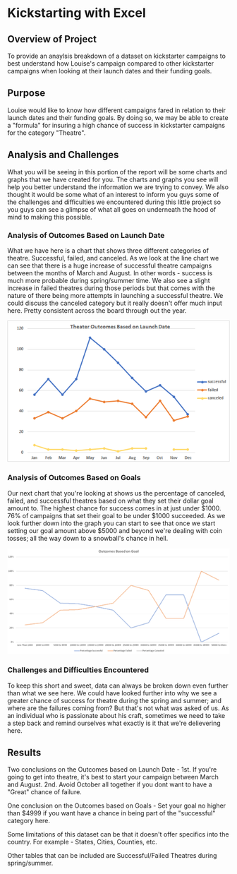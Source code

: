 # Kickstarting with Excel

## Overview of Project
To provide an anaylsis breakdown of a dataset on kickstarter campaigns to best understand how Louise's campaign compared to other kickstarter campaigns when looking at their launch dates and their funding goals.

## Purpose
Louise would like to know how different campaigns fared in relation to their launch dates and their funding goals. By doing so, we may be able to create a "formula" for insuring a high chance of success in kickstarter campaigns for the category "Theatre".

## Analysis and Challenges
What you will be seeing in this portion of the report will be some charts and graphs that we have created for you. The charts and graphs you see will help you better understand the information we are trying to convey. We also thought it would be some what of an interest to inform you guys some of the challenges and difficulties we encountered during this little project so you guys can see a glimpse of what all goes on underneath the hood of mind to making this possible.

### Analysis of Outcomes Based on Launch Date
 What we have here is a chart that shows three different categories of theatre. Successful, failed, and canceled. As we look at the line chart we can see that there is a huge increase of successful theatre campaigns between the months of March and August. In other words - success is much more probable during spring/summer time. We also see a slight increase in failed theatres during those periods but that comes with the nature of there being more attempts in launching a successful theatre. We could discuss the canceled category but it really doesn't offer much input here. Pretty consistent across the board through out the year.

![](Charts_and_Graphs/Theater_Outcomes_vs_Launch.png)

### Analysis of Outcomes Based on Goals
 Our next chart that you're looking at shows us the percentage of canceled, failed, and successful theatres based on what they set their dollar goal amount to.
 The highest chance for success comes in at just under $1000. 76% of campaigns that set their goal to be under $1000 succeeded. As we look further down into the graph you can start to see that once we start setting our goal amount above $5000 and beyond we're dealing with coin tosses; all the way down to a snowball's chance in hell.

![](Charts_and_Graphs/Outcomes_vs_Goals.png)

### Challenges and Difficulties Encountered
To keep this short and sweet, data can always be broken down even further than what we see here. We could have looked further into why we see a greater chance of success for theatre during the spring and summer; and where are the failures coming from? But that's not what was asked of us. As an individual who is passionate about his craft, sometimes we need to take a step back and remind ourselves what exactly is it that we're delievering here.  

## Results
Two conclusions on the Outcomes based on Launch Date - 1st. If you're going to get into theatre, it's best to start your campaign between March and August. 
2nd. Avoid October all together if you dont want to have a "Great" chance of failure.

One conclusion on the Outcomes based on Goals - Set your goal no higher than $4999 if you want have a chance in being part of the "successful" category here.

Some limitations of this dataset can be that it doesn't offer specifics into the country. For example - States, Cities, Counties, etc.

Other tables that can be included are Successful/Failed Theatres during spring/summer. 

